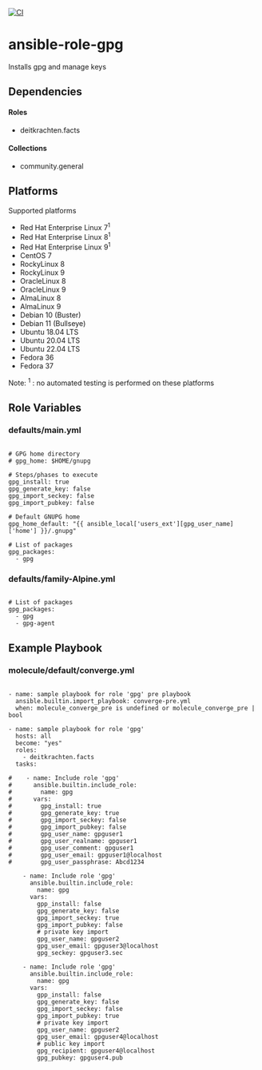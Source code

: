 [![CI](https://github.com/de-it-krachten/ansible-role-gpg/workflows/CI/badge.svg?event=push)](https://github.com/de-it-krachten/ansible-role-gpg/actions?query=workflow%3ACI)


# ansible-role-gpg

Installs gpg and manage keys



## Dependencies

#### Roles
- deitkrachten.facts

#### Collections
- community.general

## Platforms

Supported platforms

- Red Hat Enterprise Linux 7<sup>1</sup>
- Red Hat Enterprise Linux 8<sup>1</sup>
- Red Hat Enterprise Linux 9<sup>1</sup>
- CentOS 7
- RockyLinux 8
- RockyLinux 9
- OracleLinux 8
- OracleLinux 9
- AlmaLinux 8
- AlmaLinux 9
- Debian 10 (Buster)
- Debian 11 (Bullseye)
- Ubuntu 18.04 LTS
- Ubuntu 20.04 LTS
- Ubuntu 22.04 LTS
- Fedora 36
- Fedora 37

Note:
<sup>1</sup> : no automated testing is performed on these platforms

## Role Variables
### defaults/main.yml
<pre><code>
# GPG home directory
# gpg_home: $HOME/gnupg

# Steps/phases to execute
gpg_install: true
gpg_generate_key: false
gpg_import_seckey: false
gpg_import_pubkey: false

# Default GNUPG home
gpg_home_default: "{{ ansible_local['users_ext'][gpg_user_name]['home'] }}/.gnupg"

# List of packages
gpg_packages:
  - gpg
</pre></code>

### defaults/family-Alpine.yml
<pre><code>
# List of packages
gpg_packages:
  - gpg
  - gpg-agent
</pre></code>




## Example Playbook
### molecule/default/converge.yml
<pre><code>
- name: sample playbook for role 'gpg' pre playbook
  ansible.builtin.import_playbook: converge-pre.yml
  when: molecule_converge_pre is undefined or molecule_converge_pre | bool

- name: sample playbook for role 'gpg'
  hosts: all
  become: "yes"
  roles:
    - deitkrachten.facts
  tasks:

#    - name: Include role 'gpg'
#      ansible.builtin.include_role:
#        name: gpg
#      vars:
#        gpg_install: true
#        gpg_generate_key: true
#        gpg_import_seckey: false
#        gpg_import_pubkey: false
#        gpg_user_name: gpguser1
#        gpg_user_realname: gpguser1
#        gpg_user_comment: gpguser1
#        gpg_user_email: gpguser1@localhost
#        gpg_user_passphrase: Abcd1234

    - name: Include role 'gpg'
      ansible.builtin.include_role:
        name: gpg
      vars:
        gpp_install: false
        gpg_generate_key: false
        gpg_import_seckey: true
        gpg_import_pubkey: false
        # private key import
        gpg_user_name: gpguser2
        gpg_user_email: gpguser3@localhost
        gpg_seckey: gpguser3.sec

    - name: Include role 'gpg'
      ansible.builtin.include_role:
        name: gpg
      vars:
        gpp_install: false
        gpg_generate_key: false
        gpg_import_seckey: false
        gpg_import_pubkey: true
        # private key import
        gpg_user_name: gpguser2
        gpg_user_email: gpguser4@localhost
        # public key import
        gpg_recipient: gpguser4@localhost
        gpg_pubkey: gpguser4.pub
</pre></code>
